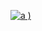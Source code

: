 [
![a](https://user-images.githubusercontent.com/52860492/62006704-0f0a5400-b13c-11e9-847f-82d12e0a8a6e.png)
)
](https://newsmania.club/?p=22)
